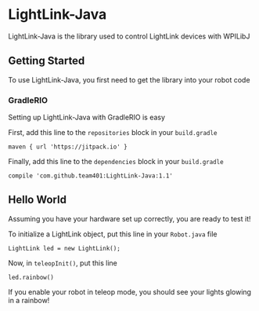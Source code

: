 # LightLink-Java
LightLink-Java is the library used to control LightLink devices with WPILibJ

## Getting Started
To use LightLink-Java, you first need to get the library into your robot code

### GradleRIO
Setting up LightLink-Java with GradleRIO is easy

First, add this line to the `repositories` block in your `build.gradle`

`maven { url 'https://jitpack.io' }`

Finally, add this line to the `dependencies` block in your `build.gradle`

`compile 'com.github.team401:LightLink-Java:1.1'`

## Hello World
Assuming you have your hardware set up correctly, you are ready to test it!

To initialize a LightLink object, put this line in your `Robot.java` file

`LightLink led = new LightLink();`

Now, in `teleopInit()`, put this line

`led.rainbow()`

If you enable your robot in teleop mode, you should see your lights glowing in a rainbow!
